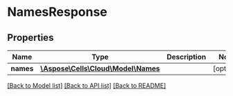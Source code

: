 # NamesResponse

## Properties
Name | Type | Description | Notes
------------ | ------------- | ------------- | -------------
**names** | [**\Aspose\Cells\Cloud\Model\Names**](Names.md) |  | [optional] 

[[Back to Model list]](../README.md#documentation-for-models) [[Back to API list]](../README.md#documentation-for-api-endpoints) [[Back to README]](../README.md)


